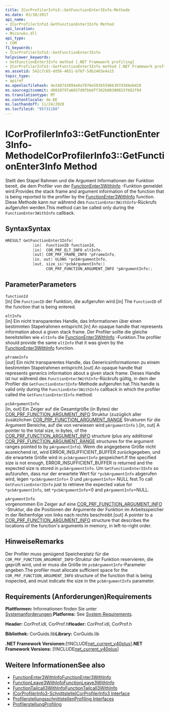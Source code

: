 ```yaml
---
title: ICorProfilerInfo3::GetFunctionEnter3Info-Methode
ms.date: 03/30/2017
api_name:
- ICorProfilerInfo3.GetFunctionEnter3Info Method
api_location:
- Mscorwks.dll
api_type:
- COM
f1_keywords:
- ICorProfilerInfo3::GetFunctionEnter3Info
helpviewer_keywords:
- GetFunctionEnter3Info method [.NET Framework profiling]
- ICorProfilerInfo3::GetFunctionEnter3Info method [.NET Framework profiling]
ms.assetid: 542c7c65-dd56-4651-b76f-5db2465e4a15
topic_type:
- apiref
ms.openlocfilehash: 4e240743894e0a7076e593b55966307d304ebd28
ms.sourcegitcommit: d8020797a6657d0fbbdff362b80300815f682f94
ms.translationtype: MT
ms.contentlocale: de-DE
ms.lasthandoff: 11/24/2020
ms.locfileid: "95731188"
---
```

# <a name="icorprofilerinfo3getfunctionenter3info-method"></a><span data-ttu-id="64e73-102">ICorProfilerInfo3::GetFunctionEnter3Info-Methode</span><span class="sxs-lookup"><span data-stu-id="64e73-102">ICorProfilerInfo3::GetFunctionEnter3Info Method</span></span>

<span data-ttu-id="64e73-103">Stellt den Stapel Rahmen und die Argument Informationen der Funktion bereit, die dem Profiler von der [FunctionEnter3WithInfo](functionenter3withinfo-function.md) -Funktion gemeldet wird.</span><span class="sxs-lookup"><span data-stu-id="64e73-103">Provides the stack frame and argument information of the function that is being reported to the profiler by the [FunctionEnter3WithInfo](functionenter3withinfo-function.md) function.</span></span> <span data-ttu-id="64e73-104">Diese Methode kann nur während des `FunctionEnter3WithInfo`-Rückrufs aufgerufen werden.</span><span class="sxs-lookup"><span data-stu-id="64e73-104">This method can be called only during the `FunctionEnter3WithInfo` callback.</span></span>  
  
## <a name="syntax"></a><span data-ttu-id="64e73-105">Syntax</span><span class="sxs-lookup"><span data-stu-id="64e73-105">Syntax</span></span>  
  
```cpp  
HRESULT GetFunctionEnter3Info(  
            [in]  FunctionID functionId,
            [in]  COR_PRF_ELT_INFO eltInfo,  
            [out] COR_PRF_FRAME_INFO *pFrameInfo,  
            [in, out] ULONG *pcbArgumentInfo,  
            [out, size_is(*pcbArgumentInfo)]  
                  COR_PRF_FUNCTION_ARGUMENT_INFO *pArgumentInfo);  
```  
  
## <a name="parameters"></a><span data-ttu-id="64e73-106">Parameter</span><span class="sxs-lookup"><span data-stu-id="64e73-106">Parameters</span></span>  

 `functionId`  
 <span data-ttu-id="64e73-107">[in] Die `FunctionID` der Funktion, die aufgerufen wird.</span><span class="sxs-lookup"><span data-stu-id="64e73-107">[in] The `FunctionID` of the function that is being entered.</span></span>  
  
 `eltInfo`  
 <span data-ttu-id="64e73-108">[in] Ein nicht transparentes Handle, das Informationen über einen bestimmten Stapelrahmen entspricht.</span><span class="sxs-lookup"><span data-stu-id="64e73-108">[in] An opaque handle that represents information about a given stack frame.</span></span> <span data-ttu-id="64e73-109">Der Profiler sollte die gleiche bereitstellen wie `eltInfo` die [FunctionEnter3WithInfo](functionenter3withinfo-function.md) -Funktion.</span><span class="sxs-lookup"><span data-stu-id="64e73-109">The profiler should provide the same `eltInfo` that it was given by the [FunctionEnter3WithInfo](functionenter3withinfo-function.md) function.</span></span>  
  
 `pFrameInfo`  
 <span data-ttu-id="64e73-110">[out] Ein nicht transparentes Handle, das Genericsinformationen zu einem bestimmten Stapelrahmen entspricht.</span><span class="sxs-lookup"><span data-stu-id="64e73-110">[out] An opaque handle that represents generics information about a given stack frame.</span></span> <span data-ttu-id="64e73-111">Dieses Handle ist nur während des `FunctionEnter3WithInfo`-Rückrufs gültig, in dem der Profiler die `GetFunctionEnter3Info`-Methode aufgerufen hat.</span><span class="sxs-lookup"><span data-stu-id="64e73-111">This handle is valid only during the `FunctionEnter3WithInfo` callback in which the profiler called the `GetFunctionEnter3Info` method.</span></span>  
  
 `pcbArgumentInfo`  
 <span data-ttu-id="64e73-112">[in, out] Ein Zeiger auf die Gesamtgröße (in Bytes) der [COR_PRF_FUNCTION_ARGUMENT_INFO](cor-prf-function-argument-info-structure.md) Struktur (zuzüglich aller zusätzlichen [COR_PRF_FUNCTION_ARGUMENT_RANGE](cor-prf-function-argument-range-structure.md) Strukturen für die Argument Bereiche, auf die von verwiesen wird `pArgumentInfo` ).</span><span class="sxs-lookup"><span data-stu-id="64e73-112">[in, out] A pointer to the total size, in bytes, of the [COR_PRF_FUNCTION_ARGUMENT_INFO](cor-prf-function-argument-info-structure.md) structure (plus any additional [COR_PRF_FUNCTION_ARGUMENT_RANGE](cor-prf-function-argument-range-structure.md) structures for the argument ranges pointed to by `pArgumentInfo`).</span></span> <span data-ttu-id="64e73-113">Wenn die angegebene Größe nicht ausreichend ist, wird ERROR_INSUFFICIENT_BUFFER zurückgegeben, und die erwartete Größe wird in `pcbArgumentInfo` gespeichert.</span><span class="sxs-lookup"><span data-stu-id="64e73-113">If the specified size is not enough, ERROR_INSUFFICIENT_BUFFER is returned and the expected size is stored in `pcbArgumentInfo`.</span></span> <span data-ttu-id="64e73-114">Um `GetFunctionEnter3Info` so aufzurufen, dass nur der erwartete Wert für `*pcbArgumentInfo` abgerufen wird, legen `*pcbArgumentInfo`= 0 und `pArgumentInfo`= NULL fest.</span><span class="sxs-lookup"><span data-stu-id="64e73-114">To call `GetFunctionEnter3Info` just to retrieve the expected value for `*pcbArgumentInfo`, set `*pcbArgumentInfo`=0 and `pArgumentInfo`=NULL.</span></span>  
  
 `pArgumentInfo`  
 <span data-ttu-id="64e73-115">vorgenommen Ein Zeiger auf eine [COR_PRF_FUNCTION_ARGUMENT_INFO](cor-prf-function-argument-info-structure.md) -Struktur, die die Positionen der Argumente der Funktion im Arbeitsspeicher in der Reihenfolge von links nach rechts beschreibt.</span><span class="sxs-lookup"><span data-stu-id="64e73-115">[out] A pointer to a [COR_PRF_FUNCTION_ARGUMENT_INFO](cor-prf-function-argument-info-structure.md) structure that describes the locations of the function's arguments in memory, in left-to-right order.</span></span>  
  
## <a name="remarks"></a><span data-ttu-id="64e73-116">Hinweise</span><span class="sxs-lookup"><span data-stu-id="64e73-116">Remarks</span></span>  

 <span data-ttu-id="64e73-117">Der Profiler muss genügend Speicherplatz für die `COR_PRF_FUNCTION_ARGUMENT_INFO`-Struktur der Funktion reservieren, die geprüft wird, und er muss die Größe im `pcbArgumentInfo`-Parameter angeben.</span><span class="sxs-lookup"><span data-stu-id="64e73-117">The profiler must allocate sufficient space for the `COR_PRF_FUNCTION_ARGUMENT_INFO` structure of the function that is being inspected, and must indicate the size in the `pcbArgumentInfo` parameter.</span></span>  
  
## <a name="requirements"></a><span data-ttu-id="64e73-118">Requirements (Anforderungen)</span><span class="sxs-lookup"><span data-stu-id="64e73-118">Requirements</span></span>  

 <span data-ttu-id="64e73-119">**Plattformen:** Informationen finden Sie unter [Systemanforderungen](../../get-started/system-requirements.md).</span><span class="sxs-lookup"><span data-stu-id="64e73-119">**Platforms:** See [System Requirements](../../get-started/system-requirements.md).</span></span>  
  
 <span data-ttu-id="64e73-120">**Header:** CorProf.idl, CorProf.h</span><span class="sxs-lookup"><span data-stu-id="64e73-120">**Header:** CorProf.idl, CorProf.h</span></span>  
  
 <span data-ttu-id="64e73-121">**Bibliothek:** CorGuids.lib</span><span class="sxs-lookup"><span data-stu-id="64e73-121">**Library:** CorGuids.lib</span></span>  
  
 <span data-ttu-id="64e73-122">**.NET Framework Versionen:**[!INCLUDE[net_current_v40plus](../../../../includes/net-current-v40plus-md.md)]</span><span class="sxs-lookup"><span data-stu-id="64e73-122">**.NET Framework Versions:** [!INCLUDE[net_current_v40plus](../../../../includes/net-current-v40plus-md.md)]</span></span>  
  
## <a name="see-also"></a><span data-ttu-id="64e73-123">Weitere Informationen</span><span class="sxs-lookup"><span data-stu-id="64e73-123">See also</span></span>

- [<span data-ttu-id="64e73-124">FunctionEnter3WithInfo</span><span class="sxs-lookup"><span data-stu-id="64e73-124">FunctionEnter3WithInfo</span></span>](functionenter3withinfo-function.md)
- [<span data-ttu-id="64e73-125">FunctionLeave3WithInfo</span><span class="sxs-lookup"><span data-stu-id="64e73-125">FunctionLeave3WithInfo</span></span>](functionleave3withinfo-function.md)
- [<span data-ttu-id="64e73-126">FunctionTailcall3WithInfo</span><span class="sxs-lookup"><span data-stu-id="64e73-126">FunctionTailcall3WithInfo</span></span>](functiontailcall3withinfo-function.md)
- [<span data-ttu-id="64e73-127">ICorProfilerInfo3-Schnittstelle</span><span class="sxs-lookup"><span data-stu-id="64e73-127">ICorProfilerInfo3 Interface</span></span>](icorprofilerinfo3-interface.md)
- [<span data-ttu-id="64e73-128">Profilerstellungsschnittstellen</span><span class="sxs-lookup"><span data-stu-id="64e73-128">Profiling Interfaces</span></span>](profiling-interfaces.md)
- [<span data-ttu-id="64e73-129">Profilerstellung</span><span class="sxs-lookup"><span data-stu-id="64e73-129">Profiling</span></span>](index.md)
